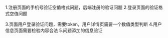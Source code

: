 1.注册页面的手机号验证空值格式问题，后端注册的验证问题
2.登录页面的验证格式空值问题

3.页面用户登录验证问题，需要token，用户详情页需要一个数值类型判断
4.用户信息页面需要检验内容合法
5.问题添加的信息验证
